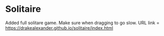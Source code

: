 # Solitaire
Added full solitare game. Make sure when dragging to go slow.
URL link = https://drakealexander.github.io/solitaire/index.html
